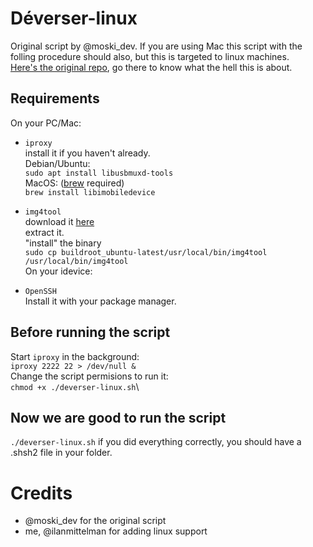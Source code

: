 # Déverser-linux
Original script by @moski_dev. If you are using Mac this script with the folling procedure should also, but this is targeted to linux machines.\
[Here's the original repo](https://github.com/MatthewPierson/deverser), go there to know what the hell this is about.
## Requirements
On your PC/Mac:

- `iproxy`\
install it if you haven't already.\
Debian/Ubuntu:\
`sudo apt install libusbmuxd-tools`\
MacOS: ([brew](brew.sh) required)\
`brew install libimobiledevice`

- `img4tool`\
download it [here](https://github.com/tihmstar/img4tool/releases/tag/197)\
extract it.\
"install" the binary\
`sudo cp buildroot_ubuntu-latest/usr/local/bin/img4tool /usr/local/bin/img4tool`\
On your idevice:
- `OpenSSH`\
Install it with your package manager.
## Before running the script
Start `iproxy` in the background:\
`iproxy 2222 22 > /dev/null &`\
Change the script permisions to run it:\
`chmod +x ./deverser-linux.sh`\
## Now we are good to run the script
`./deverser-linux.sh`
if you did everything correctly, you should have a .shsh2 file in your folder.
# Credits
- @moski_dev for the original script
- me, @ilanmittelman for adding linux support
